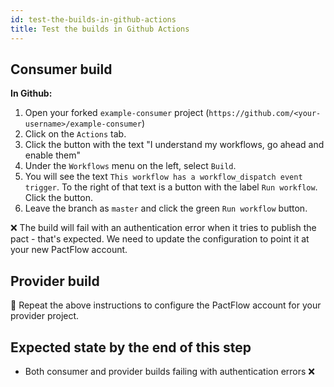 ```yaml
---
id: test-the-builds-in-github-actions
title: Test the builds in Github Actions
---
```


## Consumer build

**In Github:**

1. Open your forked `example-consumer` project (`https://github.com/<your-username>/example-consumer`)
1. Click on the `Actions` tab.
1. Click the button with the text "I understand my workflows, go ahead and enable them"
1. Under the `Workflows` menu on the left, select `Build`.
1. You will see the text `This workflow has a workflow_dispatch event trigger`. To the right of that text is a button with the label `Run workflow`. Click the button.
1. Leave the branch as `master` and click the green `Run workflow` button.

❌ The build will fail with an authentication error when it tries to publish the pact - that's expected. We need to update the configuration to point it at your new PactFlow account.

## Provider build

🔁 Repeat the above instructions to configure the PactFlow account for your provider project.

## Expected state by the end of this step

* Both consumer and provider builds failing with authentication errors ❌
